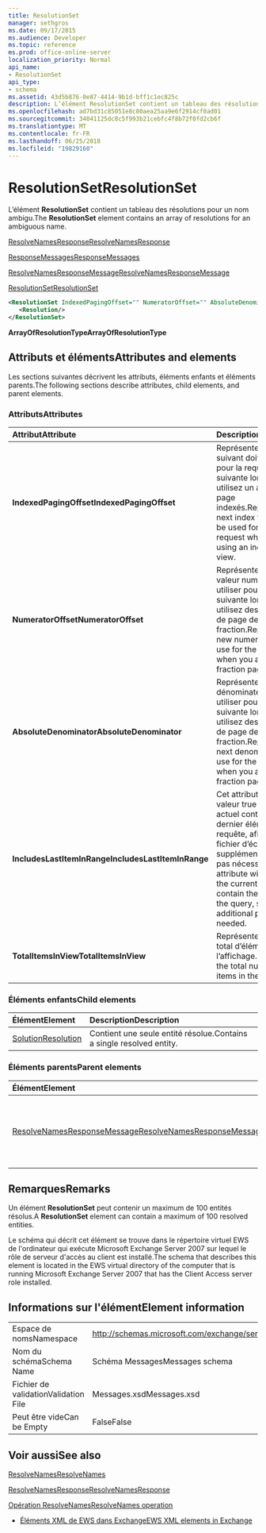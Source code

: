 ```yaml
---
title: ResolutionSet
manager: sethgros
ms.date: 09/17/2015
ms.audience: Developer
ms.topic: reference
ms.prod: office-online-server
localization_priority: Normal
api_name:
- ResolutionSet
api_type:
- schema
ms.assetid: 43d5b876-0e87-4414-9b1d-bff1c1ec825c
description: L’élément ResolutionSet contient un tableau des résolutions pour un nom ambigu.
ms.openlocfilehash: ad7bd31c85051e8c80aea25aa9e6f2914cf0ad01
ms.sourcegitcommit: 34041125dc8c5f993b21cebfc4f8b72f0fd2cb6f
ms.translationtype: MT
ms.contentlocale: fr-FR
ms.lasthandoff: 06/25/2018
ms.locfileid: "19829160"
---
```

# <a name="resolutionset"></a><span data-ttu-id="60247-103">ResolutionSet</span><span class="sxs-lookup"><span data-stu-id="60247-103">ResolutionSet</span></span>

<span data-ttu-id="60247-104">L’élément **ResolutionSet** contient un tableau des résolutions pour un nom ambigu.</span><span class="sxs-lookup"><span data-stu-id="60247-104">The **ResolutionSet** element contains an array of resolutions for an ambiguous name.</span></span> 
  
[<span data-ttu-id="60247-105">ResolveNamesResponse</span><span class="sxs-lookup"><span data-stu-id="60247-105">ResolveNamesResponse</span></span>](resolvenamesresponse.md)
  
[<span data-ttu-id="60247-106">ResponseMessages</span><span class="sxs-lookup"><span data-stu-id="60247-106">ResponseMessages</span></span>](responsemessages.md)
  
[<span data-ttu-id="60247-107">ResolveNamesResponseMessage</span><span class="sxs-lookup"><span data-stu-id="60247-107">ResolveNamesResponseMessage</span></span>](resolvenamesresponsemessage.md)
  
[<span data-ttu-id="60247-108">ResolutionSet</span><span class="sxs-lookup"><span data-stu-id="60247-108">ResolutionSet</span></span>](resolutionset.md)
  
```xml
<ResolutionSet IndexedPagingOffset="" NumeratorOffset="" AbsoluteDenominator="" IncludesLastItemInRange="" TotalItemsInView="">
   <Resolution/>
</ResolutionSet>
```

 <span data-ttu-id="60247-109">**ArrayOfResolutionType**</span><span class="sxs-lookup"><span data-stu-id="60247-109">**ArrayOfResolutionType**</span></span>
## <a name="attributes-and-elements"></a><span data-ttu-id="60247-110">Attributs et éléments</span><span class="sxs-lookup"><span data-stu-id="60247-110">Attributes and elements</span></span>

<span data-ttu-id="60247-111">Les sections suivantes décrivent les attributs, éléments enfants et éléments parents.</span><span class="sxs-lookup"><span data-stu-id="60247-111">The following sections describe attributes, child elements, and parent elements.</span></span>
  
### <a name="attributes"></a><span data-ttu-id="60247-112">Attributs</span><span class="sxs-lookup"><span data-stu-id="60247-112">Attributes</span></span>

|<span data-ttu-id="60247-113">**Attribut**</span><span class="sxs-lookup"><span data-stu-id="60247-113">**Attribute**</span></span>|<span data-ttu-id="60247-114">**Description**</span><span class="sxs-lookup"><span data-stu-id="60247-114">**Description**</span></span>|
|:-----|:-----|
|<span data-ttu-id="60247-115">**IndexedPagingOffset**</span><span class="sxs-lookup"><span data-stu-id="60247-115">**IndexedPagingOffset**</span></span> <br/> |<span data-ttu-id="60247-116">Représente l’index suivant doit être utilisé pour la requête suivante lorsque vous utilisez un affichage de page indexés.</span><span class="sxs-lookup"><span data-stu-id="60247-116">Represents the next index that should be used for the next request when you are using an indexed page view.</span></span>  <br/> |
|<span data-ttu-id="60247-117">**NumeratorOffset**</span><span class="sxs-lookup"><span data-stu-id="60247-117">**NumeratorOffset**</span></span> <br/> |<span data-ttu-id="60247-118">Représente la nouvelle valeur numérateur à utiliser pour la requête suivante lorsque vous utilisez des affichages de page de fraction.</span><span class="sxs-lookup"><span data-stu-id="60247-118">Represents the new numerator value to use for the next request when you are using fraction page views.</span></span>  <br/> |
|<span data-ttu-id="60247-119">**AbsoluteDenominator**</span><span class="sxs-lookup"><span data-stu-id="60247-119">**AbsoluteDenominator**</span></span> <br/> |<span data-ttu-id="60247-120">Représente le dénominateur suivant à utiliser pour la requête suivante lorsque vous utilisez des affichages de page de fraction.</span><span class="sxs-lookup"><span data-stu-id="60247-120">Represents the next denominator to use for the next request when you are using fraction page views.</span></span>  <br/> |
|<span data-ttu-id="60247-121">**IncludesLastItemInRange**</span><span class="sxs-lookup"><span data-stu-id="60247-121">**IncludesLastItemInRange**</span></span> <br/> |<span data-ttu-id="60247-122">Cet attribut sera la valeur true si le résultat actuel contient le dernier élément dans la requête, afin que le fichier d’échange supplémentaire n’est pas nécessaire.</span><span class="sxs-lookup"><span data-stu-id="60247-122">This attribute will be true if the current results contain the last item in the query, so that additional paging is not needed.</span></span>  <br/> |
|<span data-ttu-id="60247-123">**TotalItemsInView**</span><span class="sxs-lookup"><span data-stu-id="60247-123">**TotalItemsInView**</span></span> <br/> |<span data-ttu-id="60247-124">Représente le nombre total d’éléments dans l’affichage.</span><span class="sxs-lookup"><span data-stu-id="60247-124">Represents the total number of items in the view.</span></span>  <br/> |
   
### <a name="child-elements"></a><span data-ttu-id="60247-125">Éléments enfants</span><span class="sxs-lookup"><span data-stu-id="60247-125">Child elements</span></span>

|<span data-ttu-id="60247-126">**Élément**</span><span class="sxs-lookup"><span data-stu-id="60247-126">**Element**</span></span>|<span data-ttu-id="60247-127">**Description**</span><span class="sxs-lookup"><span data-stu-id="60247-127">**Description**</span></span>|
|:-----|:-----|
|[<span data-ttu-id="60247-128">Solution</span><span class="sxs-lookup"><span data-stu-id="60247-128">Resolution</span></span>](resolution.md) <br/> |<span data-ttu-id="60247-129">Contient une seule entité résolue.</span><span class="sxs-lookup"><span data-stu-id="60247-129">Contains a single resolved entity.</span></span>  <br/> |
   
### <a name="parent-elements"></a><span data-ttu-id="60247-130">Éléments parents</span><span class="sxs-lookup"><span data-stu-id="60247-130">Parent elements</span></span>

|<span data-ttu-id="60247-131">**Élément**</span><span class="sxs-lookup"><span data-stu-id="60247-131">**Element**</span></span>|<span data-ttu-id="60247-132">**Description**</span><span class="sxs-lookup"><span data-stu-id="60247-132">**Description**</span></span>|
|:-----|:-----|
|[<span data-ttu-id="60247-133">ResolveNamesResponseMessage</span><span class="sxs-lookup"><span data-stu-id="60247-133">ResolveNamesResponseMessage</span></span>](resolvenamesresponsemessage.md) <br/> |<span data-ttu-id="60247-134">Contient l’état et les résultats d’une demande ResolveNames.</span><span class="sxs-lookup"><span data-stu-id="60247-134">Contains the status and result of a ResolveNames request.</span></span>  <br/> |
   
## <a name="remarks"></a><span data-ttu-id="60247-135">Remarques</span><span class="sxs-lookup"><span data-stu-id="60247-135">Remarks</span></span>

<span data-ttu-id="60247-136">Un élément **ResolutionSet** peut contenir un maximum de 100 entités résolus.</span><span class="sxs-lookup"><span data-stu-id="60247-136">A **ResolutionSet** element can contain a maximum of 100 resolved entities.</span></span> 
  
<span data-ttu-id="60247-137">Le schéma qui décrit cet élément se trouve dans le répertoire virtuel EWS de l'ordinateur qui exécute Microsoft Exchange Server 2007 sur lequel le rôle de serveur d'accès au client est installé.</span><span class="sxs-lookup"><span data-stu-id="60247-137">The schema that describes this element is located in the EWS virtual directory of the computer that is running Microsoft Exchange Server 2007 that has the Client Access server role installed.</span></span>
  
## <a name="element-information"></a><span data-ttu-id="60247-138">Informations sur l'élément</span><span class="sxs-lookup"><span data-stu-id="60247-138">Element information</span></span>

|||
|:-----|:-----|
|<span data-ttu-id="60247-139">Espace de noms</span><span class="sxs-lookup"><span data-stu-id="60247-139">Namespace</span></span>  <br/> |http://schemas.microsoft.com/exchange/services/2006/messages  <br/> |
|<span data-ttu-id="60247-140">Nom du schéma</span><span class="sxs-lookup"><span data-stu-id="60247-140">Schema Name</span></span>  <br/> |<span data-ttu-id="60247-141">Schéma Messages</span><span class="sxs-lookup"><span data-stu-id="60247-141">Messages schema</span></span>  <br/> |
|<span data-ttu-id="60247-142">Fichier de validation</span><span class="sxs-lookup"><span data-stu-id="60247-142">Validation File</span></span>  <br/> |<span data-ttu-id="60247-143">Messages.xsd</span><span class="sxs-lookup"><span data-stu-id="60247-143">Messages.xsd</span></span>  <br/> |
|<span data-ttu-id="60247-144">Peut être vide</span><span class="sxs-lookup"><span data-stu-id="60247-144">Can be Empty</span></span>  <br/> |<span data-ttu-id="60247-145">False</span><span class="sxs-lookup"><span data-stu-id="60247-145">False</span></span>  <br/> |
   
## <a name="see-also"></a><span data-ttu-id="60247-146">Voir aussi</span><span class="sxs-lookup"><span data-stu-id="60247-146">See also</span></span>



[<span data-ttu-id="60247-147">ResolveNames</span><span class="sxs-lookup"><span data-stu-id="60247-147">ResolveNames</span></span>](resolvenames.md)
  
[<span data-ttu-id="60247-148">ResolveNamesResponse</span><span class="sxs-lookup"><span data-stu-id="60247-148">ResolveNamesResponse</span></span>](resolvenamesresponse.md)
  
[<span data-ttu-id="60247-149">Opération ResolveNames</span><span class="sxs-lookup"><span data-stu-id="60247-149">ResolveNames operation</span></span>](resolvenames-operation.md)


- [<span data-ttu-id="60247-150">Éléments XML de EWS dans Exchange</span><span class="sxs-lookup"><span data-stu-id="60247-150">EWS XML elements in Exchange</span></span>](ews-xml-elements-in-exchange.md)

